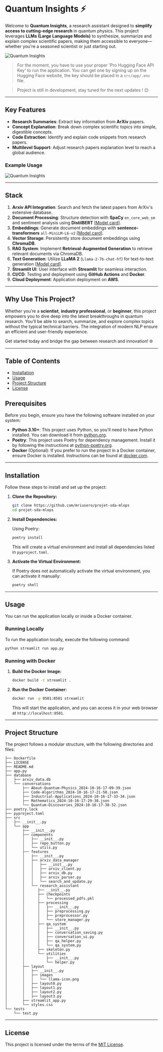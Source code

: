 # Quantum Insights ⚡️

Welcome to **Quantum Insights**, a research assistant designed to **simplify access to cutting-edge research** in quantum physics. This project leverages **LLMs (Large Language Models)** to synthesize, summarize and explain complex scientific papers, making them accessible to everyone—whether you're a seasoned scientist or just starting out.

![Quantum Insights](src/app/layout/images/chat.png)

> For the moment, you have to use your proper 'Pro Hugging Face API Key' to run the application. 
> You can get one by signing up on the Hugging Face website, the key should be placed in a `src/app/.env` file.

> Project is still in development, stay tuned for the next updates ! 😉
---
## Key Features

- **Research Summaries**: Extract key information from **ArXiv** papers. 
- **Concept Explanation**: Break down complex scientific topics into simple, digestible concepts.
- **Code Extraction**: Identify and explain code snippets from research papers.
- **Multilevel Support**: Adjust research papers explanation level to reach a global audience.

### Example Usage

![Quantum Insights](src/app/layout/images/example.png)

---

## Stack 

1. **Arxiv API Integration**: Search and fetch the latest papers from ArXiv's extensive database.
2. **Document Processing**: Structure detection with **SpaCy** `en_core_web_sm` and sentiment analysis using **DistilBERT** [[Model card](https://huggingface.co/distilbert-base-uncased)].
3. **Embeddings**: Generate document embeddings with **sentence-transformers** `all-MiniLM-L6-v2` [[Model card](https://huggingface.co/sentence-transformers/all-MiniLM-L6-v2)].
4. **Vector Storage**: Persistently store document embeddings using **ChromaDB**.
5. **RAG System**: Implement **Retrieval-Augmented Generation** to retrieve relevant documents via ChromaDB.
6. **Text Generation**: Utilize **LLaMA 2** (`Llama-2-7b-chat-hf`) for text-to-text generation [[Model card](https://huggingface.co/meta-llama/Llama-2-7b-chat-hf)].
7. **Streamlit UI**: User interface with **Streamlit** for seamless interaction.
8. **CI/CD**: Testing and deployment using **GitHub Actions** and **Docker**.
9. **Cloud Deployment**: Application deployment on **AWS**.
---

## Why Use This Project?

Whether you’re a **scientist**, **industry professional**, or **beginner**, this project empowers you to dive deep into the latest breakthroughs in quantum research. You’ll be able to search, summarize, and explore complex topics without the typical technical barriers. The integration of modern NLP ensure an efficient and user-friendly experience.

Get started today and bridge the gap between research and innovation! 🌐

---

## Table of Contents

- [Installation](#installation)
- [Usage](#usage)
- [Project Structure](#project-structure)
- [License](#license)

## Prerequisites

Before you begin, ensure you have the following software installed on your system:

- **Python 3.10+**: This project uses Python, so you'll need to have Python installed. You can download it from [python.org](https://www.python.org/).
- **Poetry**: This project uses Poetry for dependency management. Install it by following the instructions at [python-poetry.org](https://python-poetry.org/docs/#installation).
- **Docker** (Optional): If you prefer to run the project in a Docker container, ensure Docker is installed. Instructions can be found at [docker.com](https://www.docker.com/).

---

## Installation

Follow these steps to install and set up the project:

1. **Clone the Repository:**

   ```bash
   git clone https://github.com/mriusero/projet-sda-mlops
   cd projet-sda-mlops
   ```

2. **Install Dependencies:**

   Using Poetry:

   ```bash
   poetry install
   ```

   This will create a virtual environment and install all dependencies listed in `pyproject.toml`.

3. **Activate the Virtual Environment:**

   If Poetry does not automatically activate the virtual environment, you can activate it manually:

   ```bash
   poetry shell
   ```
---
## Usage

You can run the application locally or inside a Docker container.

### Running Locally

To run the application locally, execute the following command:

```bash
python streamlit run app.py
```

### Running with Docker

1. **Build the Docker Image:**

   ```bash
   docker build -t streamlit .
   ```

2. **Run the Docker Container:**

   ```bash
   docker run -p 8501:8501 streamlit
   ```
   
   This will start the application, and you can access it in your web browser at `http://localhost:8501`.
---
## Project Structure

The project follows a modular structure, with the following directories and files:

```
├── Dockerfile
├── LICENSE
├── README.md
├── app.py
├── database
│   ├── arxiv_data.db
│   └── conversations
│       ├── About-Quantum-Physics_2024-10-16-17-09-39.json
│       ├── Code-Algorithms_2024-10-16-17-21-50.json
│       ├── Industrial-Applications_2024-10-16-17-33-34.json
│       ├── Mathematics_2024-10-16-17-29-38.json
│       └── Quantum-Discoveries_2024-10-16-17-38-32.json
├── poetry.lock
├── pyproject.toml
├── src
│   ├── __init__.py
│   └── app
│       ├── __init__.py
│       ├── components
│       │   ├── __init__.py
│       │   ├── repo_button.py
│       │   └── utils.py
│       ├── features
│       │   ├── __init__.py
│       │   ├── arxiv_data_manager
│       │   │   ├── __init__.py
│       │   │   ├── arxiv_client.py
│       │   │   ├── arxiv_db.py
│       │   │   ├── arxiv_parser.py
│       │   │   └── search_and_update.py
│       │   └── research_assistant
│       │      ├── __init__.py
│       │      ├── checkpoints
│       │      │   └── processed_pdfs.pkl
│       │      ├── processing
│       │      │   ├── __init__.py
│       │      │   ├── preprocessing.py
│       │      │   ├── preprocessor.py
│       │      │   └── store_manager.py
│       │      ├── qa_system
│       │      │   ├── __init__.py
│       │      │   ├── conversation_saving.py
│       │      │   ├── conversation_ui.py
│       │      │   ├── qa_helper.py
│       │      │   └── qa_system.py
│       │      ├── skeleton.py
│       │      └── utilities
│       │          ├── __init__.py
│       │          └── helper.py
│       ├── layout
│       │   ├── __init__.py
│       │   ├── images
│       │   │   └── llama-icon.png
│       │   ├── layout0.py
│       │   ├── layout1.py
│       │   ├── layout2.py
│       │   ├── layout3.py
│       ├── streamlit_app.py
│       └── styles.css
└── tests
    └── test.py
```
---
## License
This project is licensed under the terms of the [MIT License](LICENSE).
